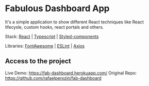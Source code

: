 # Fabulous Dashboard App

It's a simple application to show different React techniques like React lifecysle, custom hooks, react portals and others.

Stack: [React](https://reactjs.org/docs/getting-started.html) | [Typescript](https://www.typescriptlang.org/docs/handbook/react.html) | [Styled-components](https://styled-components.com/docs/basics)

Libraries: [FontAwesome](https://fontawesome.com/v5.15/how-to-use/on-the-web/using-with/react) | [ESLint](https://eslint.org/docs/user-guide/command-line-interface) | [Axios](https://github.com/axios/axios)

## Access to the project

Live Demo: https://fab-dashboard.herokuapp.com/
Original Repo: https://github.com/rafaelperozin/fab-dashboard
